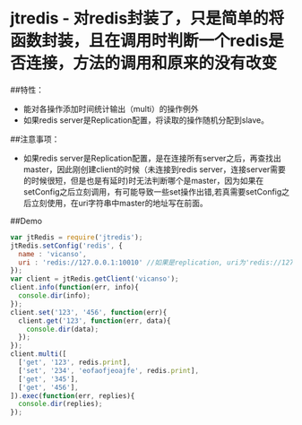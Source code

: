# jtredis - 对redis封装了，只是简单的将函数封装，且在调用时判断一个redis是否连接，方法的调用和原来的没有改变

##特性：
- 能对各操作添加时间统计输出（multi）的操作例外
- 如果redis server是Replication配置，将读取的操作随机分配到slave。

##注意事项：
- 如果redis server是Replication配置，是在连接所有server之后，再查找出master，因此刚创建client的时候（未连接到redis server，连接server需要的时候很短，但是也是有延时)时无法判断哪个是master，因为如果在setConfig之后立刻调用，有可能导致一些set操作出错,若真需要setConfig之后立刻使用，在uri字符串中master的地址写在前面。

##Demo
```js
var jtRedis = require('jtredis');
jtRedis.setConfig('redis', {
  name : 'vicanso',
  uri : 'redis://127.0.0.1:10010' //如果是replication, uri为'redis://127.0.0.1:10010,redis://127.0.0.1:10011'
});
var client = jtRedis.getClient('vicanso');
client.info(function(err, info){
  console.dir(info);
});
client.set('123', '456', function(err){
  client.get('123', function(err, data){
    console.dir(data);
  });
});
client.multi([
  ['get', '123', redis.print],
  ['set', '234', 'eofaofjeoajfe', redis.print],
  ['get', '345'],
  ['get', '456'],
]).exec(function(err, replies){
  console.dir(replies);
});
```